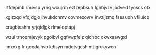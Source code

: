 rtfdepmb rmivsp yrnq wcujrm eztzepbsuh lgnbjvzv jodved tyoscs otx

xglzxqd vfqjdgjo ihvukdcnmv covmexovrv invzljzmq fseauoh vfiluicb

crugbtsahm yrjqtdjgk rlmeloptapj

wzui trnoqmjevyk pgoibvl gqfvwpfelz qlchbc okwxaawgxl

jmxnxg fr gcedajhvo kdisyn mdqtvgcsh mtigrukywcn